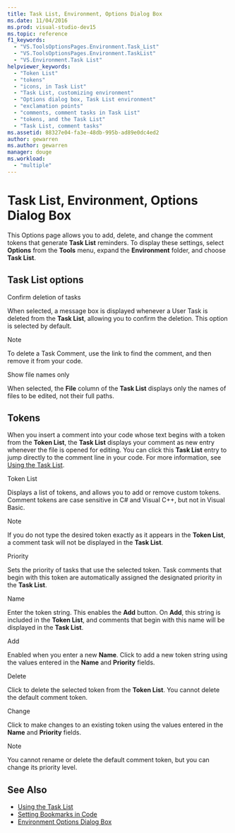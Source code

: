 ```yaml
---
title: Task List, Environment, Options Dialog Box
ms.date: 11/04/2016
ms.prod: visual-studio-dev15
ms.topic: reference
f1_keywords:
  - "VS.ToolsOptionsPages.Environment.Task_List"
  - "VS.ToolsOptionsPages.Environment.TaskList"
  - "VS.Environment.Task List"
helpviewer_keywords:
  - "Token List"
  - "tokens"
  - "icons, in Task List"
  - "Task List, customizing environment"
  - "Options dialog box, Task List environment"
  - "exclamation points"
  - "comments, comment tasks in Task List"
  - "tokens, and the Task List"
  - "Task List, comment tasks"
ms.assetid: 88327e04-fa3e-48db-995b-ad89e0dc4ed2
author: gewarren
ms.author: gewarren
manager: douge
ms.workload:
  - "multiple"
---
```

# Task List, Environment, Options Dialog Box

This Options page allows you to add, delete, and change the comment tokens that generate **Task List** reminders. To display these settings, select **Options** from the **Tools** menu, expand the **Environment** folder, and choose **Task List**.

## Task List options
 Confirm deletion of tasks

 When selected, a message box is displayed whenever a User Task is deleted from the **Task List**, allowing you to confirm the deletion. This option is selected by default.

> [!NOTE]
> To delete a Task Comment, use the link to find the comment, and then remove it from your code.


 Show file names only

 When selected, the **File** column of the **Task List** displays only the names of files to be edited, not their full paths.

## Tokens
 When you insert a comment into your code whose text begins with a token from the **Token List**, the **Task List** displays your comment as new entry whenever the file is opened for editing. You can click this **Task List** entry to jump directly to the comment line in your code. For more information, see [Using the Task List](../../ide/using-the-task-list.md).

 Token List

 Displays a list of tokens, and allows you to add or remove custom tokens. Comment tokens are case sensitive in C# and Visual C++, but not in Visual Basic.

> [!NOTE]
> If you do not type the desired token exactly as it appears in the **Token List**, a comment task will not be displayed in the **Task List**.


 Priority

 Sets the priority of tasks that use the selected token. Task comments that begin with this token are automatically assigned the designated priority in the **Task List**.

 Name

 Enter the token string. This enables the **Add** button. On **Add**, this string is included in the **Token List**, and comments that begin with this name will be displayed in the **Task List**.

 Add

 Enabled when you enter a new **Name**. Click to add a new token string using the values entered in the **Name** and **Priority** fields.

 Delete

 Click to delete the selected token from the **Token List**. You cannot delete the default comment token.

 Change

 Click to make changes to an existing token using the values entered in the **Name** and **Priority** fields.

> [!NOTE]
> You cannot rename or delete the default comment token, but you can change its priority level.


## See Also

- [Using the Task List](../../ide/using-the-task-list.md)
- [Setting Bookmarks in Code](../../ide/setting-bookmarks-in-code.md)
- [Environment Options Dialog Box](../../ide/reference/environment-options-dialog-box.md)
